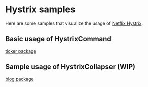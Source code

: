 # Hystrix samples
Here are some samples that visualize the usage of [Netflix Hystrix][hystrix].

## Basic usage of HystrixCommand
[ticker package](src/main/java/com/meistermeier/hystrix/ticker)

## Sample usage of HystrixCollapser (WIP)
[blog package](src/main/java/com/meistermeier/hystrix/blog)

[hystrix]: https://github.com/Netflix/Hystrix
